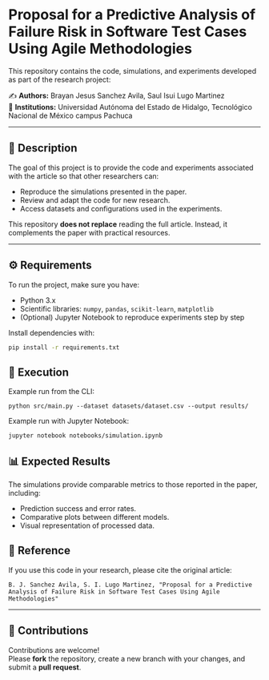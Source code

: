 # **Proposal for a Predictive Analysis of Failure Risk in Software Test Cases Using Agile Methodologies**

This repository contains the code, simulations, and experiments developed as part of the research project:

✍️ **Authors:** Brayan Jesus Sanchez Avila, Saul Isui Lugo Martinez  
🏫 **Institutions:** Universidad Autónoma del Estado de Hidalgo, Tecnológico Nacional de México campus Pachuca  

---
## 📌 Description

The goal of this project is to provide the code and experiments associated with the article so that other researchers can:

- Reproduce the simulations presented in the paper.  
- Review and adapt the code for new research.  
- Access datasets and configurations used in the experiments.  

This repository **does not replace** reading the full article. Instead, it complements the paper with practical resources.  

---

## ⚙️ Requirements

To run the project, make sure you have:

- Python 3.x  
- Scientific libraries: `numpy`, `pandas`, `scikit-learn`, `matplotlib`  
- (Optional) Jupyter Notebook to reproduce experiments step by step  

Install dependencies with:  

```bash
pip install -r requirements.txt
```
## 🚀 Execution

Example run from the CLI:

`python src/main.py --dataset datasets/dataset.csv --output results/`

Example run with Jupyter Notebook:

`jupyter notebook notebooks/simulation.ipynb`

## 📊 Expected Results

The simulations provide comparable metrics to those reported in the paper, including:

- Prediction success and error rates.
- Comparative plots between different models.
- Visual representation of processed data.
## 📖 Reference

If you use this code in your research, please cite the original article:

`B. J. Sanchez Avila, S. I. Lugo Martinez, "Proposal for a Predictive Analysis of Failure Risk in Software Test Cases Using Agile Methodologies"`

---
## 🤝 Contributions

Contributions are welcome!  
Please **fork** the repository, create a new branch with your changes, and submit a **pull request**.